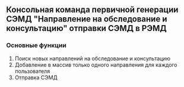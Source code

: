 ## Консольная команда первичной генерации СЭМД "Направление на обследование и консультацию" отправки СЭМД в РЭМД  

### Основные функции 
1. Поиск новых направлений на обследование и консультацию
2. Добавление в массив только одного направления для каждого пользователя
3. Отправка СЭМД



